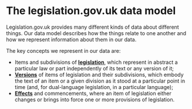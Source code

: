 # The legislation.gov.uk data model

Legislation.gov.uk provides many different kinds of data about different things. Our data model describes how the things relate to one another and how we represent information about them in our data.

The key concepts we represent in our data are:

 * Items and subdivisions of **[legislation](legislation.md)**, which represent in abstract a particular law or part independently of its text or any version of it;
 * **[Versions](legislation.md#versions)** of items of legislation and their subdivisions, which embody the text of an item or a given division as it stood at a particular point in time (and, for dual-language legislation, in a particular language);
 * **[Effects](effects.md)** and commencements, where an item of legislation either changes or brings into force one or more provisions of legislation.
